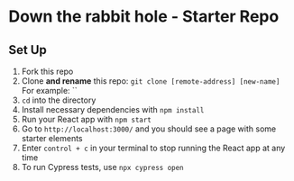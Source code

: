 # Down the rabbit hole - Starter Repo



## Set Up
1.  Fork this repo
2.  Clone **and rename** this repo: `git clone [remote-address] [new-name]`  
   For example: ``
4.  `cd` into the directory
5.  Install necessary dependencies with `npm install`
6.  Run your React app with `npm start`
7.  Go to `http://localhost:3000/` and you should see a page with some starter elements
8.  Enter `control + c` in your terminal to stop running the React app at any time
9. To run Cypress tests, use `npx cypress open`
